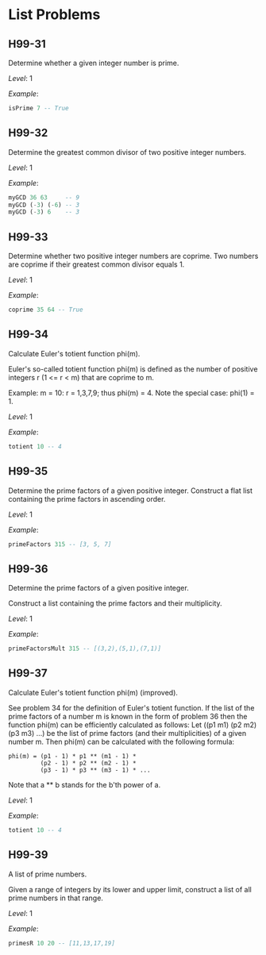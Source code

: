 # List Problems

## H99-31

Determine whether a given integer number is prime.

_Level_: 1

_Example_:

```haskell
isPrime 7 -- True
```

## H99-32

Determine the greatest common divisor of two positive integer numbers.

_Level_: 1

_Example_:

```haskell
myGCD 36 63     -- 9
myGCD (-3) (-6) -- 3
myGCD (-3) 6    -- 3
```

## H99-33

Determine whether two positive integer numbers are coprime. Two numbers are coprime if their greatest common divisor equals 1.

_Level_: 1

_Example_:

```haskell
coprime 35 64 -- True
```

## H99-34

Calculate Euler's totient function phi(m).

Euler's so-called totient function phi(m) is defined as the number of positive integers r (1 <= r < m) that are coprime to m.

Example: m = 10: r = 1,3,7,9; thus phi(m) = 4. Note the special case: phi(1) = 1.

_Level_: 1

_Example_:

```haskell
totient 10 -- 4
```

## H99-35

Determine the prime factors of a given positive integer. Construct a flat list containing the prime factors in ascending order.

_Level_: 1

_Example_:

```haskell
primeFactors 315 -- [3, 5, 7]
```

## H99-36

Determine the prime factors of a given positive integer.

Construct a list containing the prime factors and their multiplicity.

_Level_: 1

_Example_:

```haskell
primeFactorsMult 315 -- [(3,2),(5,1),(7,1)]
```

## H99-37

Calculate Euler's totient function phi(m) (improved).

See problem 34 for the definition of Euler's totient function. If the list of the prime factors of a number m is known in the form of problem 36 then the function phi(m) can be efficiently calculated as follows: Let ((p1 m1) (p2 m2) (p3 m3) ...) be the list of prime factors (and their multiplicities) of a given number m. Then phi(m) can be calculated with the following formula:

```
phi(m) = (p1 - 1) * p1 ** (m1 - 1) *
         (p2 - 1) * p2 ** (m2 - 1) *
         (p3 - 1) * p3 ** (m3 - 1) * ...
```

Note that a ** b stands for the b'th power of a.

_Level_: 1

_Example_:

```haskell
totient 10 -- 4
```

## H99-39

A list of prime numbers.

Given a range of integers by its lower and upper limit, construct a list of all prime numbers in that range.

_Level_: 1

_Example_:

```haskell
primesR 10 20 -- [11,13,17,19]
```
